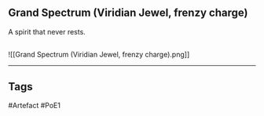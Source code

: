 ## Grand Spectrum (Viridian Jewel, frenzy charge)
A spirit that never rests.
##
![[Grand Spectrum (Viridian Jewel, frenzy charge).png]]

---
## Tags
#Artefact
#PoE1